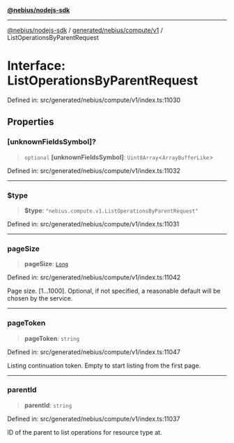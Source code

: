 [**@nebius/nodejs-sdk**](../../../../../README.md)

***

[@nebius/nodejs-sdk](../../../../../README.md) / [generated/nebius/compute/v1](../README.md) / ListOperationsByParentRequest

# Interface: ListOperationsByParentRequest

Defined in: src/generated/nebius/compute/v1/index.ts:11030

## Properties

### \[unknownFieldsSymbol\]?

> `optional` **\[unknownFieldsSymbol\]**: `Uint8Array`\<`ArrayBufferLike`\>

Defined in: src/generated/nebius/compute/v1/index.ts:11032

***

### $type

> **$type**: `"nebius.compute.v1.ListOperationsByParentRequest"`

Defined in: src/generated/nebius/compute/v1/index.ts:11031

***

### pageSize

> **pageSize**: [`Long`](../../../../../runtime/protos/core/classes/Long.md)

Defined in: src/generated/nebius/compute/v1/index.ts:11042

Page size. [1...1000]. Optional, if not specified, a reasonable default will be chosen by the service.

***

### pageToken

> **pageToken**: `string`

Defined in: src/generated/nebius/compute/v1/index.ts:11047

Listing continuation token. Empty to start listing from the first page.

***

### parentId

> **parentId**: `string`

Defined in: src/generated/nebius/compute/v1/index.ts:11037

ID of the parent to list operations for resource type at.
